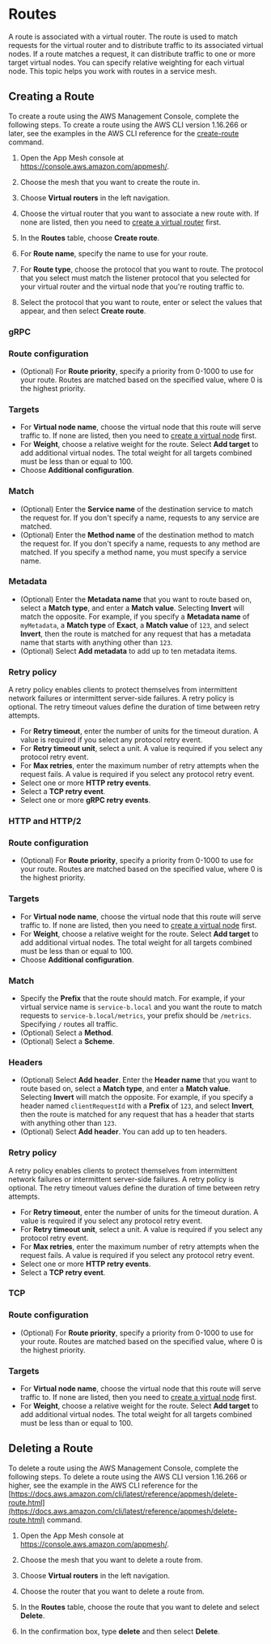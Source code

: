 # Routes<a name="routes"></a>

A route is associated with a virtual router\. The route is used to match requests for the virtual router and to distribute traffic to its associated virtual nodes\. If a route matches a request, it can distribute traffic to one or more target virtual nodes\. You can specify relative weighting for each virtual node\. This topic helps you work with routes in a service mesh\.

## Creating a Route<a name="create-route"></a>

To create a route using the AWS Management Console, complete the following steps\. To create a route using the AWS CLI version 1\.16\.266 or later, see the examples in the AWS CLI reference for the [create\-route](https://docs.aws.amazon.com/cli/latest/reference/appmesh/create-route.html) command\.

1. Open the App Mesh console at [https://console\.aws\.amazon\.com/appmesh/](https://console.aws.amazon.com/appmesh/)\.

1. Choose the mesh that you want to create the route in\.

1. Choose **Virtual routers** in the left navigation\.

1. Choose the virtual router that you want to associate a new route with\. If none are listed, then you need to [create a virtual router](https://docs.aws.amazon.com//app-mesh/latest/userguide/virtual_routers.html) first\.

1. In the **Routes** table, choose **Create route**\.

1. For **Route name**, specify the name to use for your route\.

1. For **Route type**, choose the protocol that you want to route\. The protocol that you select must match the listener protocol that you selected for your virtual router and the virtual node that you're routing traffic to\.

1. Select the protocol that you want to route, enter or select the values that appear, and then select **Create route**\.

### gRPC<a name="grpc"></a>

### Route configuration
+ \(Optional\) For **Route priority**, specify a priority from 0\-1000 to use for your route\. Routes are matched based on the specified value, where 0 is the highest priority\.

### Targets
+ For **Virtual node name**, choose the virtual node that this route will serve traffic to\. If none are listed, then you need to [create a virtual node](https://docs.aws.amazon.com//app-mesh/latest/userguide/virtual_nodes.html) first\.
+ For **Weight**, choose a relative weight for the route\. Select **Add target** to add additional virtual nodes\. The total weight for all targets combined must be less than or equal to 100\.
+ Choose **Additional configuration**\.

### Match
+ \(Optional\) Enter the **Service name** of the destination service to match the request for\. If you don't specify a name, requests to any service are matched\. 
+ \(Optional\) Enter the **Method name** of the destination method to match the request for\. If you don't specify a name, requests to any method are matched\. If you specify a method name, you must specify a service name\.

### Metadata
+ \(Optional\) Enter the **Metadata name** that you want to route based on, select a **Match type**, and enter a **Match value**\. Selecting **Invert** will match the opposite\. For example, if you specify a **Metadata name** of `myMetadata`, a **Match type** of **Exact**, a **Match value** of `123`, and select **Invert**, then the route is matched for any request that has a metadata name that starts with anything other than `123`\.
+ \(Optional\) Select **Add metadata** to add up to ten metadata items\. 

### **Retry policy**

A retry policy enables clients to protect themselves from intermittent network failures or intermittent server\-side failures\. A retry policy is optional\. The retry timeout values define the duration of time between retry attempts\.
+ For **Retry timeout**, enter the number of units for the timeout duration\. A value is required if you select any protocol retry event\.
+ For **Retry timeout unit**, select a unit\. A value is required if you select any protocol retry event\.
+ For **Max retries**, enter the maximum number of retry attempts when the request fails\. A value is required if you select any protocol retry event\.
+ Select one or more **HTTP retry events**\.
+ Select a **TCP retry event**\.
+ Select one or more **gRPC retry events**\.

### HTTP and HTTP/2<a name="http-http2"></a>

### Route configuration
+ \(Optional\) For **Route priority**, specify a priority from 0\-1000 to use for your route\. Routes are matched based on the specified value, where 0 is the highest priority\.

### Targets
+ For **Virtual node name**, choose the virtual node that this route will serve traffic to\. If none are listed, then you need to [create a virtual node](https://docs.aws.amazon.com//app-mesh/latest/userguide/virtual_nodes.html) first\.
+ For **Weight**, choose a relative weight for the route\. Select **Add target** to add additional virtual nodes\. The total weight for all targets combined must be less than or equal to 100\.
+ Choose **Additional configuration**\.

### Match
+ Specify the **Prefix** that the route should match\. For example, if your virtual service name is `service-b.local` and you want the route to match requests to `service-b.local/metrics`, your prefix should be `/metrics`\. Specifying `/` routes all traffic\.
+ \(Optional\) Select a **Method**\. 
+ \(Optional\) Select a **Scheme**\. 

### Headers
+ \(Optional\) Select **Add header**\. Enter the **Header name** that you want to route based on, select a **Match type**, and enter a **Match value**\. Selecting **Invert** will match the opposite\. For example, if you specify a header named `clientRequestId` with a **Prefix** of `123`, and select **Invert**, then the route is matched for any request that has a header that starts with anything other than `123`\.
+ \(Optional\) Select **Add header**\. You can add up to ten headers\. 

### **Retry policy**

A retry policy enables clients to protect themselves from intermittent network failures or intermittent server\-side failures\. A retry policy is optional\. The retry timeout values define the duration of time between retry attempts\.
+ For **Retry timeout**, enter the number of units for the timeout duration\. A value is required if you select any protocol retry event\.
+ For **Retry timeout unit**, select a unit\. A value is required if you select any protocol retry event\.
+ For **Max retries**, enter the maximum number of retry attempts when the request fails\. A value is required if you select any protocol retry event\.
+ Select one or more **HTTP retry events**\.
+ Select a **TCP retry event**\.

### TCP<a name="tcp"></a>

### Route configuration
+ \(Optional\) For **Route priority**, specify a priority from 0\-1000 to use for your route\. Routes are matched based on the specified value, where 0 is the highest priority\.

### Targets
+ For **Virtual node name**, choose the virtual node that this route will serve traffic to\. If none are listed, then you need to [create a virtual node](https://docs.aws.amazon.com//app-mesh/latest/userguide/virtual_nodes.html) first\.
+ For **Weight**, choose a relative weight for the route\. Select **Add target** to add additional virtual nodes\. The total weight for all targets combined must be less than or equal to 100\.

## Deleting a Route<a name="delete-route"></a>

To delete a route using the AWS Management Console, complete the following steps\. To delete a route using the AWS CLI version 1\.16\.266 or higher, see the example in the AWS CLI reference for the [https://docs.aws.amazon.com/cli/latest/reference/appmesh/delete-route.html](https://docs.aws.amazon.com/cli/latest/reference/appmesh/delete-route.html) command\.

1. Open the App Mesh console at [https://console\.aws\.amazon\.com/appmesh/](https://console.aws.amazon.com/appmesh/)\.

1. Choose the mesh that you want to delete a route from\.

1. Choose **Virtual routers** in the left navigation\.

1. Choose the router that you want to delete a route from\.

1. In the **Routes** table, choose the route that you want to delete and select **Delete**\.

1. In the confirmation box, type **delete** and then select **Delete**\.